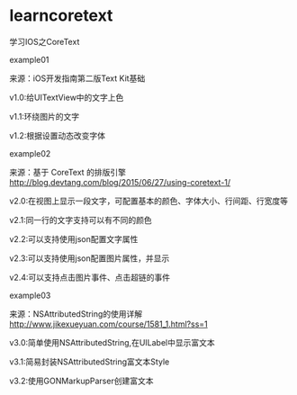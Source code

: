 # learncoretext
学习IOS之CoreText

example01

来源：iOS开发指南第二版Text Kit基础

v1.0:给UITextView中的文字上色

v1.1:环绕图片的文字

v1.2:根据设置动态改变字体

example02

来源：基于 CoreText 的排版引擎 http://blog.devtang.com/blog/2015/06/27/using-coretext-1/

v2.0:在视图上显示一段文字，可配置基本的颜色、字体大小、行间距、行宽度等

v2.1:同一行的文字支持可以有不同的颜色

v2.2:可以支持使用json配置文字属性

v2.3:可以支持使用json配置图片属性，并显示

v2.4:可以支持点击图片事件、点击超链的事件

example03

来源：NSAttributedString的使用详解 http://www.jikexueyuan.com/course/1581_1.html?ss=1

v3.0:简单使用NSAttributedString,在UILabel中显示富文本

v3.1:简易封装NSAttributedString富文本Style

v3.2:使用GONMarkupParser创建富文本
